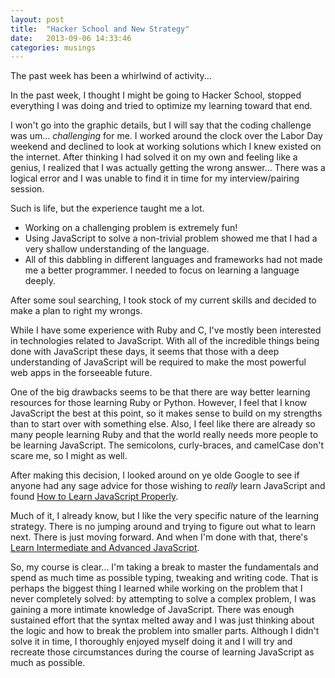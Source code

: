 ```yaml
---
layout: post
title:  "Hacker School and New Strategy"
date:   2013-09-06 14:33:46
categories: musings
---
```


The past week has been a whirlwind of activity...

In the past week, I thought I might be going to Hacker School, stopped
everything I was doing and tried to optimize my learning toward that end.

I won't go into the graphic details, but I will say that the coding challenge
was um... *challenging* for me. I worked around the clock over the Labor Day
weekend and declined to look
at working solutions which I knew existed on the internet. After thinking I had
solved it on my own and feeling like a genius, I realized that I was actually getting the
wrong answer... There was a logical error and I was unable to find it in time
for my interview/pairing session.

Such is life, but the experience taught me a lot.
* Working on a challenging problem is extremely fun!
* Using JavaScript to solve a non-trivial problem showed me that I had a very
  shallow understanding of the language.
* All of this dabbling in different languages and frameworks had not made me a
  better programmer. I needed to focus on learning a language deeply.

After some soul searching, I took stock of my current skills and decided to
make a plan to right my wrongs.

While I have some experience with Ruby and C, I've mostly been interested in
technologies related to JavaScript. With all of the incredible things being
done with JavaScript these days, it seems that those with a deep understanding
of JavaScript will be required to make the most powerful web apps in the
forseeable future.

One of the big drawbacks seems to be that there are way better learning
resources for those learning Ruby or Python. However, I feel that I know
JavaScript the best at this point, so it makes sense to build on my strengths
than to start over with something else. Also, I feel like there are already so
many people learning Ruby and that the world really needs more people to be
learning JavaScript. The semicolons, curly-braces, and camelCase don't scare
me, so I might as well.

After making this decision, I looked around on ye olde Google to see if anyone
had any sage advice for those wishing to *really* learn JavaScript and found
[How to Learn JavaScript Properly](http://javascriptissexy.com/how-to-learn-javascript-properly/).

Much of it, I already know, but I like the very specific nature of the learning
strategy. There is no jumping around and trying to figure out what to learn
next. There is just moving forward. And when I'm done with that, there's [Learn
Intermediate and Advanced JavaScript](http://javascriptissexy.com/learn-intermediate-and-advanced-javascript/).

So, my course is clear... I'm taking a break to master the fundamentals and
spend as much time as possible typing, tweaking and writing code. That is
perhaps the biggest thing I learned while working on the problem that I never
completely solved: by attempting to solve a complex problem, I was gaining a
more intimate knowledge of JavaScript. There was enough sustained effort that
the syntax melted away and I was just thinking about the logic and how to
break the problem into smaller parts. Although I didn't solve it in time, I
thoroughly enjoyed myself doing it and I will try and recreate those
circumstances during the course of learning JavaScript as much as possible.

